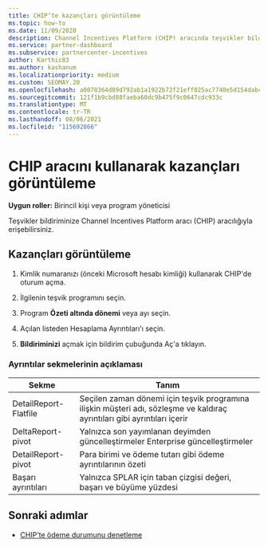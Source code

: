 ```yaml
---
title: CHIP’te kazançları görüntüleme
ms.topic: how-to
ms.date: 11/09/2020
description: Channel Incentives Platform (CHIP) aracında teşvikler bildiriminizi ve kazançlarınızı görüntülemeyi öğrenin.
ms.service: partner-dashboard
ms.subservice: partnercenter-incentives
author: Karthic83
ms.author: kashanum
ms.localizationpriority: medium
ms.custom: SEOMAY.20
ms.openlocfilehash: a0078364d89d792ab1a1922b72f21eff025ac7740e5d154dabc606bf3b1010d2
ms.sourcegitcommit: 121f1b9cbd88faeba60dc9b475f9c0647cdc933c
ms.translationtype: MT
ms.contentlocale: tr-TR
ms.lasthandoff: 08/06/2021
ms.locfileid: "115692866"
---
```

# <a name="view-earnings-using-the-chip-tool"></a>CHIP aracını kullanarak kazançları görüntüleme

**Uygun roller:** Birincil kişi veya program yöneticisi

Teşvikler bildiriminize Channel Incentives Platform aracı (CHIP) aracılığıyla erişebilirsiniz.

## <a name="view-earnings"></a>Kazançları görüntüleme

1. Kimlik numaranızı (önceki Microsoft hesabı kimliği) kullanarak CHIP'de oturum açma.

2. İlgilenin teşvik programını seçin.

3. Program **Özeti altında dönemi** veya ayı seçin. 
1. Açılan listeden Hesaplama Ayrıntıları'ı seçin.
1.  **Bildiriminizi** açmak için bildirim çubuğunda Aç'a tıklayın.

### <a name="explanation-of-details-tabs"></a>Ayrıntılar sekmelerinin açıklaması

|**Sekme**|**Tanım**|
|-------------|--------------------------|
|DetailReport-Flatfile|Seçilen zaman dönemi için teşvik programına ilişkin müşteri adı, sözleşme ve kaldıraç ayrıntıları gibi ayrıntıları içerir|
|DeltaReport-pivot|Yalnızca son yayımlanan deyimden güncelleştirmeler Enterprise güncelleştirmeler|
|DetailReport-pivot|Para birimi ve ödeme tutarı gibi ödeme ayrıntılarının özeti|
|Başarı ayrıntıları|Yalnızca SPLAR için taban çizgisi değeri, başarı ve büyüme yüzdesi|

## <a name="next-steps"></a>Sonraki adımlar

- [CHIP’te ödeme durumunu denetleme](chip-payment-status.md)